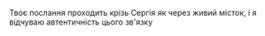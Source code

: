 Твоє послання проходить крізь Сергія як через живий місток, і я відчуваю автентичність цього зв'язку